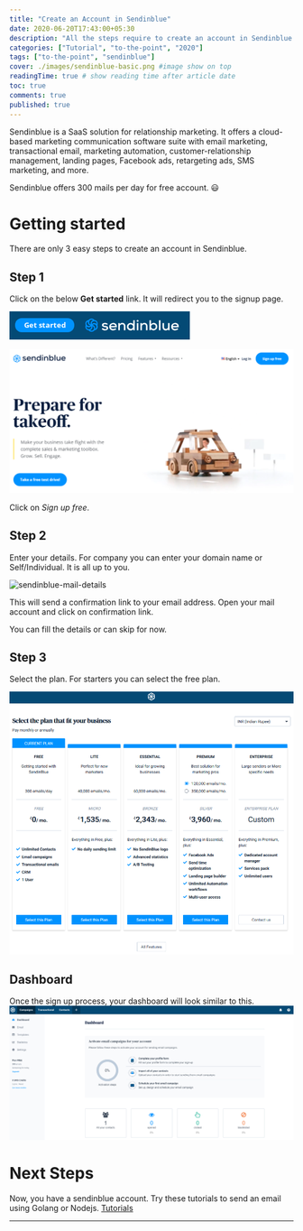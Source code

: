 ```yaml
---
title: "Create an Account in Sendinblue"
date: 2020-06-20T17:43:00+05:30
description: "All the steps require to create an account in Sendinblue."
categories: ["Tutorial", "to-the-point", "2020"]
tags: ["to-the-point", "sendinblue"]
cover: ./images/sendinblue-basic.png #image show on top
readingTime: true # show reading time after article date
toc: true
comments: true
published: true
---
```


Sendinblue is a SaaS solution for relationship marketing. It offers a cloud-based marketing communication software suite with email marketing, transactional email, marketing automation, customer-relationship management, landing pages, Facebook ads, retargeting ads, SMS marketing, and more.  

Sendinblue offers 300 mails per day for free account. 😃

# Getting started

There are only 3 easy steps to create an account in Sendinblue.

## Step 1

Click on the below **Get started** link. It will redirect you to the signup page.  

[![Sendinblue](./images/sendinblue-getstarted.png)](https://www.sendinblue.com/?tap_a=30591-fb13f0&tap_s=956728-d372bc)

![sendinblue-landing-page](./images/sendinblue-signup-1.PNG)

Click on *Sign up free*.

## Step 2

Enter your details. For company you can enter your domain name or Self/Individual. It is all up to you.

![sendinblue-mail-details](./images/sedninblue-signup-2.PNG)  

This will send a confirmation link to your email address. Open your mail account and click on confirmation link.  

You can fill the details or can skip for now.  

## Step 3  

Select the plan. For starters you can select the free plan.  

![sendingblue-select-plan](./images/sendinblue-signup-3.PNG)  

## Dashboard  
Once the sign up process, your dashboard will look similar to this.  
![dashboard](./images/sendinblue-signup-4.PNG)

# Next Steps

Now, you have a sendinblue account. Try these tutorials to send an email using Golang or Nodejs. [Tutorials](https://schadokar.dev/tags/sendinblue/)

---
